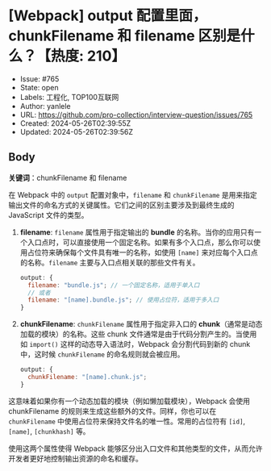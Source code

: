 # [Webpack] output 配置里面， chunkFilename 和 filename 区别是什么？【热度: 210】

- Issue: #765
- State: open
- Labels: 工程化, TOP100互联网
- Author: yanlele
- URL: https://github.com/pro-collection/interview-question/issues/765
- Created: 2024-05-26T02:39:55Z
- Updated: 2024-05-26T02:39:56Z

## Body

**关键词**：chunkFilename 和 filename

在 Webpack 中的 `output` 配置对象中，`filename` 和 `chunkFilename` 是用来指定输出文件的命名方式的关键属性。它们之间的区别主要涉及到最终生成的 JavaScript 文件的类型。

1. **filename**: `filename` 属性用于指定输出的 **bundle** 的名称。当你的应用只有一个入口点时，可以直接使用一个固定名称。如果有多个入口点，那么你可以使用占位符来确保每个文件具有唯一的名称，如使用 `[name]` 来对应每个入口点的名称。`filename` 主要与入口点相关联的那些文件有关。

   ```javascript
   output: {
     filename: "bundle.js"; // 一个固定名称，适用于单入口
     // 或者
     filename: "[name].bundle.js"; // 使用占位符，适用于多入口
   }
   ```

2. **chunkFilename**: `chunkFilename` 属性用于指定非入口的 **chunk**（通常是动态加载的模块）的名称。这些 chunk 文件通常是由于代码分割产生的。当使用如 `import()` 这样的动态导入语法时，Webpack 会分割代码到新的 chunk 中，这时候 `chunkFilename` 的命名规则就会被应用。

   ```javascript
   output: {
     chunkFilename: "[name].chunk.js";
   }
   ```

这意味着如果你有一个动态加载的模块（例如懒加载模块），Webpack 会使用 chunkFilename 的规则来生成这些额外的文件。同样，你也可以在 `chunkFilename` 中使用占位符来保持文件名的唯一性。常用的占位符有 `[id]`, `[name]`, `[chunkhash]` 等。

使用这两个属性使得 Webpack 能够区分出入口文件和其他类型的文件，从而允许开发者更好地控制输出资源的命名和缓存。

